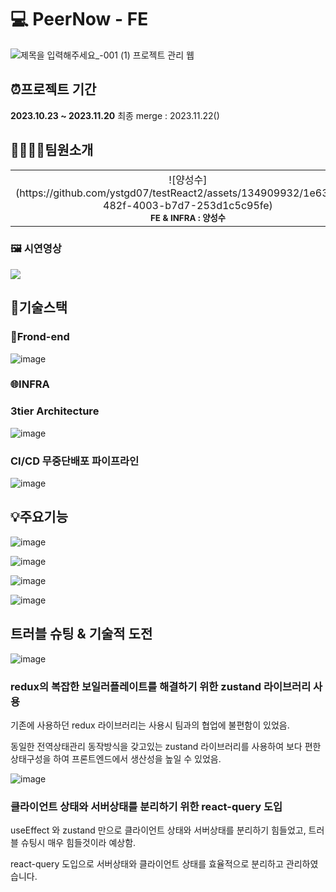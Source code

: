 # 💻 PeerNow - FE
![제목을 입력해주세요_-001 (1)](https://github.com/ystgd07/testReact2/assets/134909932/1c474c4c-a9e3-4f80-b7ce-29f366eeb72a)
프로젝트 관리 웹

## ⏰프로젝트 기간
<b>2023.10.23 ~ 2023.11.20</b>
최종 merge : 2023.11.22()

## 👨‍👩‍👧‍👦팀원소개
<table>
  <tbody>
    <tr>
      <td align="center">![양성수](https://github.com/ystgd07/testReact2/assets/134909932/1e63d620-482f-4003-b7d7-253d1c5c95fe)<br /><sub><b>FE & INFRA : 양성수</b></sub><br /></td>
      <td align="center">![이슬비](https://github.com/ystgd07/testReact2/assets/134909932/85e99ef7-4891-4808-8474-25e6b4017091)"><br /><sub><b>FE & INFRA : 이슬비</b></sub><br /></td>
      <td align="center">![정현욱](https://github.com/ystgd07/testReact2/assets/134909932/85e99ef7-4891-4808-8474-25e6b4017091)"><br /><sub><b>FE & INFRA : 정현욱</b></sub><br /></td>
      <td align="center">![최현희](https://github.com/ystgd07/testReact2/assets/134909932/85e99ef7-4891-4808-8474-25e6b4017091)"><br /><sub><b>FE & INFRA : 최현희</b></sub><br /></td>      
    </tr>
  </tbody>
</table>

### 🖼 시연영상
<img src="https://github.com/n0hack/readme-template/assets/112933943/5e39ccca-699f-4c53-9328-f9baef9d2973">
</img>

## 🔧기술스택
### 🎨Frond-end
 ![image](https://github.com/ystgd07/testReact2/assets/112933943/d19322cf-abc0-43ce-b222-40fa3a424fb2)

### 🌐INFRA
<h3> 3tier Architecture</h3>

![image](https://github.com/ystgd07/testReact2/assets/112933943/2009523c-7321-486c-9d87-20e804e5d74c)

<h3>CI/CD 무중단배포 파이프라인</h3>


![image](https://github.com/ystgd07/testReact2/assets/112933943/0483480f-212a-427a-8a50-505fa7bf84a0)

## 💡주요기능

![image](https://github.com/ystgd07/testReact2/assets/112933943/87769f67-09f7-41a1-8bbd-5ac49d5c2b17)

![image](https://github.com/ystgd07/testReact2/assets/112933943/921da483-9442-4906-b97f-fa068a8330ea)

![image](https://github.com/ystgd07/testReact2/assets/112933943/fc304224-bc92-4aa3-bcdb-d2a94ce46b1d)

![image](https://github.com/ystgd07/testReact2/assets/112933943/5d022c8b-c397-476c-8954-71919abedfcf)

## 트러블 슈팅 & 기술적 도전

![image](https://github.com/ystgd07/testReact2/assets/112933943/7aa3a789-06eb-483a-8a70-8188ff0e68fa)
<h3>redux의 복잡한 보일러플레이트를 해결하기 위한 zustand 라이브러리 사용</h3>
<p>기존에 사용하던 redux 라이브러리는 사용시 팀과의 협업에 불편함이 있었음.</p>
<p>동일한 전역상태관리 동작방식을 갖고있는 zustand 라이브러리를 사용하여 보다 편한 상태구성을 하여 프론트엔드에서 생산성을 높일 수 있었음.</p>

![image](https://github.com/ystgd07/testReact2/assets/112933943/15ecee3c-f336-4bb8-b538-065ff066a31d)
<h3>클라이언트 상태와 서버상태를 분리하기 위한 react-query 도입</h3>
<p> useEffect 와 zustand 만으로 클라이언트 상태와 서버상태를 분리하기 힘들었고, 트러블 슈팅시 매우 힘들것이라 예상함.</p>
<p> react-query 도입으로 서버상태와 클라이언트 상태를 효율적으로 분리하고 관리하였습니다.</p>


